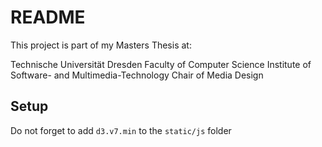 # README

This project is part of my Masters Thesis at:

Technische Universität Dresden
Faculty of Computer Science
Institute of Software- and Multimedia-Technology
Chair of Media Design

## Setup

Do not forget to add `d3.v7.min` to the `static/js` folder


